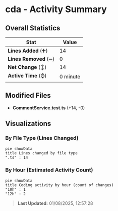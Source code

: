 # cda - Activity Summary 

## Overall Statistics

| Stat                   | Value                                                             |
| ---------------------- | ----------------------------------------------------------------- |
| **Lines Added** (➕)   | 14                                          |
| **Lines Removed** (➖) | 0                                        |
| **Net Change** (↕)    | 14                |
| **Active Time** (⌚)   | 0 minute |


## Modified Files
- **CommentService.test.ts** (+14, -0)

## Visualizations

### By File Type (Lines Changed)

```mermaid
pie showData
title Lines changed by file type
".ts" : 14
```

### By Hour (Estimated Activity Count)

```mermaid
pie showData
title Coding activity by hour (count of changes)
"10h" : 1
"12h" : 2
```


> **Last Updated:** 01/08/2025, 12:57:28